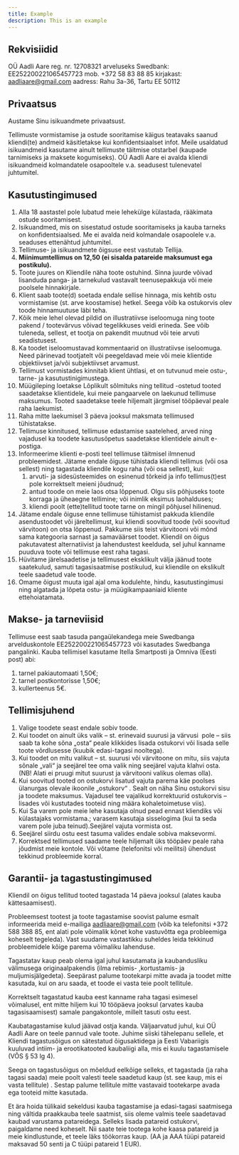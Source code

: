 ```yaml
---
title: Example
description: This is an example
---
```


## Rekvisiidid

OÜ Aadli Aare
reg. nr. 12708321
arveluseks Swedbank: EE252200221065457723
mob. +372 58 83 88 85
kirjakast: aadliaare@gmail.com
aadress: Rahu 3a-36, Tartu EE 50112

## Privaatsus

Austame Sinu isikuandmete privaatsust.

Tellimuste vormistamise ja ostude sooritamise käigus teatavaks saanud kliendi(te) andmeid käsitletakse kui konfidentsiaalset infot. Meile usaldatud isikuandmeid kasutame ainult tellimuste täitmise otstarbel (kaupade tarnimiseks ja maksete kogumiseks). OÜ Aadli Aare ei avalda kliendi isikuandmeid kolmandatele osapooltele v.a. seadusest tulenevatel juhtumitel.

## Kasutustingimused

1. Alla 18 aastastel pole lubatud meie lehekülge külastada, rääkimata ostude sooritamisest.
2. Isikuandmed, mis on sisestatud ostude sooritamiseks ja kauba tarneks on konfidentsiaalsed. Me ei avalda neid kolmandale osapoolele v.a. seaduses ettenähtud juhtumitel.
3. Tellimuse- ja isikuandmete õigsuse eest vastutab Tellija.
4. **Miinimumtellimus on 12,50 (ei sisalda patareide maksumust ega postikulu).**
5. Toote juures on Kliendile näha toote ostuhind. Sinna juurde võivad lisanduda panga- ja tarnekulud vastavalt teenusepakkuja või meie poolsele hinnakirjale.
6. Klient saab toote(d) soetada endale sellise hinnaga, mis kehtib ostu vormistamise (st. arve koostamise) hetkel. Seega võib ka ostukorvis olev toode hinnamuutuse läbi teha.
7. Kõik meie lehel olevad pildid on illustratiivse iseloomuga ning toote pakend / tootevärvus võivad tegelikkuses veidi erineda. See võib tuleneda, sellest, et tootja on pakendit muutnud või teie arvuti seadistusest.
8. Ka toodet iseloomustavad kommentaarid on illustratiivse iseloomuga. Need pärinevad tootjatelt või peegeldavad meie või meie klientide objektiivset ja/või subjektiivset arvamust.
9. Tellimust vormistades kinnitab klient ühtlasi, et on tutvunud meie ostu-, tarne- ja kasutustinigimustega.
10. Müügileping loetakse Lõplikult sõlmituks ning tellitud -ostetud tooted saadetakse klientidele, kui meie pangaarvele on laekunud tellimuse maksumus. Tooted saadetakse teele hiljemalt järgmisel tööpäeval peale raha laekumist.
11. Raha mitte laekumisel 3 päeva jooksul maksmata tellimused tühistatakse.
12. Tellimuse kinnitused, tellimuse edastamise saatelehed, arved ning vajadusel ka toodete kasutusõpetus saadetakse klientidele ainult e-postiga.
13. Informeerime klienti e-posti teel tellimuse täitmisel ilmnenud probleemidest. Jätame endale õiguse tühistada kliendi tellimus (või osa sellest) ning tagastada kliendile kogu raha (või osa sellest), kui:
    1. arvuti- ja sidesüsteemides on esinenud tõrkeid ja info tellimus(t)est pole korrektselt meieni jõudnud;
    2. antud toode on meie laos otsa lõppenud. Olgu siis põhjuseks toote korraga ja üheaegne tellimine; või inimlik eksimus laohalduses;
    3. kliendi poolt (ette)tellitud toote tarne on mingil põhjusel hilinenud.
14. Jätame endale õiguse enne tellimuse tühistamist pakkuda kliendile asendustoodet või järeltellimust, kui kliendi soovitud toode (või soovitud värvitoon) on otsa lõppenud. Pakkume siis teist värvitooni või mõnd sama kategooria sarnast ja samaväärset toodet. Kliendil on õigus pakutavatest alternatiivist ja lahendustest keelduda, sel juhul kanname puuduva toote või tellimuse eest raha tagasi.
15. Hüvitame järelsaadetise ja tellimusest eksklikult välja jäänud toote saatekulud, samuti tagasisaatmise postikulud, kui kliendile on ekslikult teele saadetud vale toode.
16. Omame õigust muuta igal ajal oma kodulehte, hindu, kasutustingimusi ning algatada ja lõpeta ostu- ja müügikampaaniaid kliente ettehoiatamata.

## Makse- ja tarneviisid

Tellimuse eest saab tasuda pangaülekandega meie Swedbanga arvelduskontole EE252200221065457723 või kasutades Swedbanga pangalinki.
Kauba tellimisel kasutame Itella Smartposti ja Omniva (Eesti post) abi:

1. tarnel pakiautomaati 1,50€;
2. tarnel postkontorisse 1,50€;
3. kullerteenus 5€.

## Tellimisjuhend

1. Valige toodete seast endale sobiv toode.
2. Kui toodet on ainult üks valik – st. erinevaid suurusi ja värvusi  pole – siis saab ta kohe sõna „osta“ peale klikkides lisada ostukorvi või lisada selle toote võrdlusesse (kuubik edasi-tagasi nooltega).
3. Kui toodet on mitu valikut – st. suurusi või värvitoone on mitu, siis vajuta sõnale „vali“ ja seejärel tee oma valik ning seejärel vajuta klahvi osta. (NB! Alati ei pruugi mitut suurust ja värvitooni valikus olemas olla).
4. Kui soovitud tooted on ostukorvi lisatud vajuta parema käe poolses ülanurgas olevale ikoonile „ostukorv“ . Sealt on näha Sinu ostukorvi sisu ja toodete maksumus. Vajadusel tee vajalikud korrektuurid ostukorvis – lisades või kustutades tooteid ning määra kohaletoimetuse viis).
5. Kui Sa varem pole meie lehe kasutaja olnud pead ennast kliendiks või külastajaks vormistama.; varasem kasutaja sisselogima (kui ta seda varem pole juba teinud).Seejärel vajuta vormista ost.
6. Seejärel siirdu ostu eest tasuma valides endale sobiva maksevormi.
7. Korrektsed tellimused saadame teele hiljemalt üks tööpäev peale raha jõudmist meie kontole. Või võtame (telefonitsi või meilitsi) ühendust tekkinud probleemide korral.

## Garantii- ja tagastustingimused

Kliendil on õigus tellitud tooted tagastada 14 päeva jooksul (alates kauba kättesaamisest).

Probleemsest tootest ja toote tagastamise soovist palume esmalt informeerida meid e-mailiga aadliaare@gmail.com (võib ka telefonitsi +372 588 388 85, ent alati pole võimalik kõnet kohe vastuvõtta ega probleemiga koheselt tegeleda). Vast suudame vastastikku suheldes leida tekkinud probleemidele kõige parema võimaliku lahenduse.

Tagastatav kaup peab olema igal juhul kasutamata ja kaubandusliku välimusega originaalpakendis (ilma rebimis- ,kortustamis- ja muljumisjälgedeta). Seepärast palume tootekarpi mitte avada ja toodet mitte kasutada, kui on aru saada, et toode ei vasta teie poolt tellitule.

Korrektselt tagastatud kauba eest kanname raha tagasi esimesel võimalusel, ent mitte hiljem kui 10 tööpäeva jooksul (arvates kauba tagasisaamisest) samale pangakontole, millelt tasuti ostu eest.

Kaubatagastamise kulud jäävad ostja kanda. Väljaarvatud juhul, kui OÜ Aadli Aare on teele pannud vale toote.
Juhime siiski tähelepanu sellele, et Kliendi tagastusõigus on sätestatud õigusaktidega ja Eesti Vabariigis kuuluvad intiim- ja erootikatooted kaubaliigi alla, mis ei kuulu tagastamisele (VÕS § 53 lg 4).

Seega on tagastusõigus on mõeldud eelkõige selleks, et tagastada (ja raha tagasi saada) meie poolt valesti teele saadetud kaup (st. see kaup, mis ei vasta tellitule) . Sestap palume tellitule mitte vastavaid tootekarpe avada ega tooteid mitte kasutada.

Et ära hoida tülikaid sekeldusi kauba tagastamise ja edasi-tagasi saatmisega ning vältida praakkauba teele saatmist, siis oleme valmis teele saadetavad kaubad varustama patareidega. Selleks lisada patareid ostukorvi, paigaldame need koheselt. Nii saate teie tootega kohe kaasa patareid ja meie kindlustunde, et teele läks töökorras kaup. (AA ja AAA tüüpi patareid maksavad 50 senti ja C tüüpi patareid 1 EUR).
